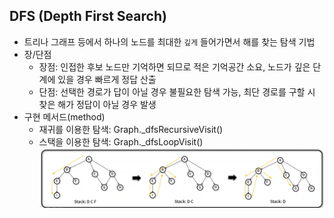## DFS (Depth First Search)
- 트리나 그래프 등에서 하나의 노드를 최대한 `깊게` 들어가면서 해를 찾는 탐색 기법
- 장/단점
    - 장점: 인접한 후보 노드만 기억하면 되므로 적은 기억공간 소요, 노드가 깊은 단계에 있을 경우 빠르게 정답 산출
    - 단점: 선택한 경로가 답이 아닐 경우 불필요한 탐색 가능, 최단 경로를 구할 시 찾은 해가 정답이 아닐 경우 발생
- 구현 메서드(method)
    - 재귀를 이용한 탐색: Graph._dfsRecursiveVisit()
    - 스택을 이용한 탐색: Graph._dfsLoopVisit()
    ![img](../../images/DFS.PNG)